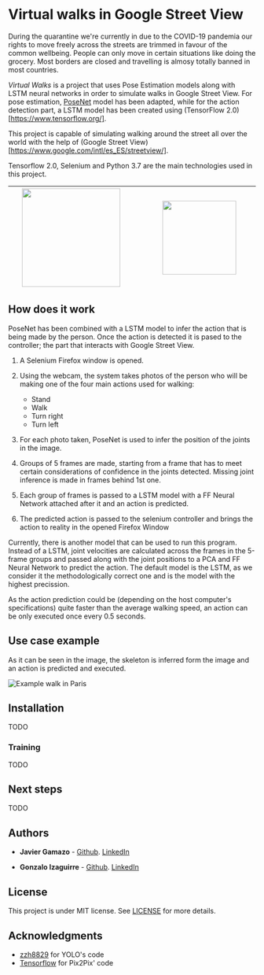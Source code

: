 # Virtual walks in Google Street View

During the quarantine we're currently in due to the COVID-19 pandemia our rights to move freely across the streets are trimmed in favour of the common wellbeing. People can only move in certain situations like doing the grocery. Most borders are closed and travelling is almosy totally banned in most countries.

_Virtual Walks_ is a project that uses Pose Estimation models along with LSTM neural networks in order to simulate walks in Google Street View. For pose estimation, [PoseNet](https://www.tensorflow.org/lite/models/pose_estimation/overview) model has been adapted, while for the action detection part, a LSTM model has been created using (TensorFlow 2.0)[https://www.tensorflow.org/].

This project is capable of simulating walking around the street all over the world with the help of (Google Street View)[https://www.google.com/intl/es_ES/streetview/].

Tensorflow 2.0, Selenium and Python 3.7 are the main technologies used in this project.

<img src="https://upload.wikimedia.org/wikipedia/commons/thumb/1/11/TensorFlowLogo.svg/1200px-TensorFlowLogo.svg.png" data-canonical-src="https://upload.wikimedia.org/wikipedia/commons/thumb/1/11/TensorFlowLogo.svg/1200px-TensorFlowLogo.svg.png" height="200" hspace="20" />  |  <img src="https://upload.wikimedia.org/wikipedia/commons/thumb/e/e0/Google_Street_View_icon.svg/1200px-Google_Street_View_icon.svg.png" data-canonical-src="https://upload.wikimedia.org/wikipedia/commons/thumb/e/e0/Google_Street_View_icon.svg/1200px-Google_Street_View_icon.svg.png" height="150" hspace="50" />
-------------------------|-------------------------


## How does it work

PoseNet has been combined with a LSTM model to infer the action that is being made by the person. Once the action is detected it is pased to the controller; the part that interacts with Google Street View.

1. A Selenium Firefox window is opened.
1. Using the webcam, the system takes photos of the person who will be making one of the four main actions used for walking:
    
    * Stand
    * Walk
    * Turn right
    * Turn left

1. For each photo taken, PoseNet is used to infer the position of the joints in the image.
1. Groups of 5 frames are made, starting from a frame that has to meet certain considerations of confidence in the joints detected. Missing joint inference is made in frames behind 1st one.
1. Each group of frames is passed to a LSTM model with a FF Neural Network attached after it and an action is predicted.
1. The predicted action is passed to the selenium controller and brings the action to reality in the opened Firefox Window

Currently, there is another model that can be used to run this program. Instead of a LSTM, joint velocities are calculated across the frames in the 5-frame groups and passed along with the joint positions to a PCA and FF Neural Network to predict the action. The default model is the LSTM, as we consider it the methodologically correct one and is the model with the highest precission.

As the action prediction could be (depending on the host computer's specifications) quite faster than the average walking speed, an action can be only executed once every 0.5 seconds.

## Use case example

As it can be seen in the image, the skeleton is inferred form the image and an action is predicted and executed.

![Example walk in Paris](./readme_resources/Paris.gif)

## Installation

TODO

### Training

TODO

## Next steps

TODO

## Authors

* **Javier Gamazo** - [Github](https://github.com/javirk). [LinkedIn](https://www.linkedin.com/in/javier-gamazo-tejero/)

* **Gonzalo Izaguirre** - [Github](https://github.com/gontxomde). [LinkedIn](https://www.linkedin.com/in/gizaguirre/)

## License

This project is under MIT license. See [LICENSE](LICENSE) for more details.

## Acknowledgments

* [zzh8829](https://github.com/zzh8829/yolov3-tf2) for YOLO's code
* [Tensorflow](https://www.tensorflow.org/) for Pix2Pix' code

